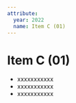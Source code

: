 ```yaml
---
attribute:
  year: 2022
  name: Item C (01)
---
```

# Item C (01)

- xxxxxxxxxxx
- xxxxxxxxxxx
- xxxxxxxxxxx
